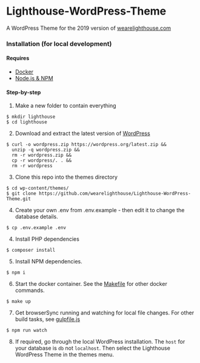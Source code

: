 # Lighthouse-WordPress-Theme

A WordPress Theme for the 2019 version of [wearelighthouse.com](https://wearelighthouse.com/)


### Installation (for local development)

#### Requires

- [Docker](https://www.docker.com/get-started)
- [Node.js & NPM](https://nodejs.org/en/)


#### Step-by-step

1. Make a new folder to contain everything
```
$ mkdir lighthouse
$ cd lighthouse
```

2. Download and extract the latest version of [WordPress](https://wordpress.org/download/)
```
$ curl -o wordpress.zip https://wordpress.org/latest.zip &&
  unzip -q wordpress.zip &&
  rm -r wordpress.zip &&
  cp -r wordpress/. . &&
  rm -r wordpress
```

3. Clone this repo into the themes directory
```
$ cd wp-content/themes/
$ git clone https://github.com/wearelighthouse/Lighthouse-WordPress-Theme.git
```

4. Create your own .env from .env.example - then edit it to change the database details.
```
$ cp .env.example .env
```

4. Install PHP dependencies
```
$ composer install
```

5. Install NPM dependencies.
```
$ npm i
```

6. Start the docker container. See the [Makefile](/Makefile) for other docker commands.
```
$ make up
```

7. Get browserSync running and watching for local file changes. For other build tasks, see [gulpfile.js](/gulpfile.js)
```
$ npm run watch
```

8. If required, go through the local WordPress installation. The `host` for your database is `db` not `localhost`. Then select the Lighthouse WordPress Theme in the themes menu.
